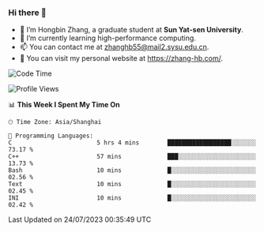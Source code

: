 ### Hi there 👋

- 🔭 I’m Hongbin Zhang, a graduate student at **Sun Yat-sen University**.
- 🌱 I’m currently learning high-performance computing.
- 📫 You can contact me at zhanghb55@mail2.sysu.edu.cn.
- 👀 You can visit my personal website at https://zhang-hb.com/.

<!--START_SECTION:waka-->
![Code Time](http://img.shields.io/badge/Code%20Time-226%20hrs%201%20min-blue)

![Profile Views](http://img.shields.io/badge/Profile%20Views-0-blue)

📊 **This Week I Spent My Time On** 

```text
🕑︎ Time Zone: Asia/Shanghai

💬 Programming Languages: 
C                        5 hrs 4 mins        ██████████████████░░░░░░░   73.17 % 
C++                      57 mins             ███░░░░░░░░░░░░░░░░░░░░░░   13.73 % 
Bash                     10 mins             █░░░░░░░░░░░░░░░░░░░░░░░░   02.56 % 
Text                     10 mins             █░░░░░░░░░░░░░░░░░░░░░░░░   02.45 % 
INI                      10 mins             █░░░░░░░░░░░░░░░░░░░░░░░░   02.42 % 
```


 Last Updated on 24/07/2023 00:35:49 UTC
<!--END_SECTION:waka-->